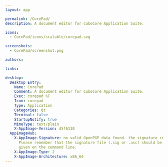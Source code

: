 ```yaml
---
layout: app

permalink: /CorePad/
description: A document editor for CuboCore Application Suite.

icons:
  - CorePad/icons/scalable/corepad.svg

screenshots:
  - CorePad/screenshot.png

authors:

links:

desktop:
  Desktop Entry:
    Name: CorePad
    Comment: A document editor for CuboCore Application Suite.
    Exec: corepad %F
    Icon: corepad
    Type: Application
    Categories: Qt
    Terminal: false
    StartupNotify: true
    MimeType: text/plain
    X-AppImage-Version: d5f6110
  AppImageHub:
    X-AppImage-Signature: no valid OpenPGP data found. the signature could not be verified.
      Please remember that the signature file (.sig or .asc) should be the first file
      given on the command line.
    X-AppImage-Type: 2
    X-AppImage-Architecture: x86_64
---
```

